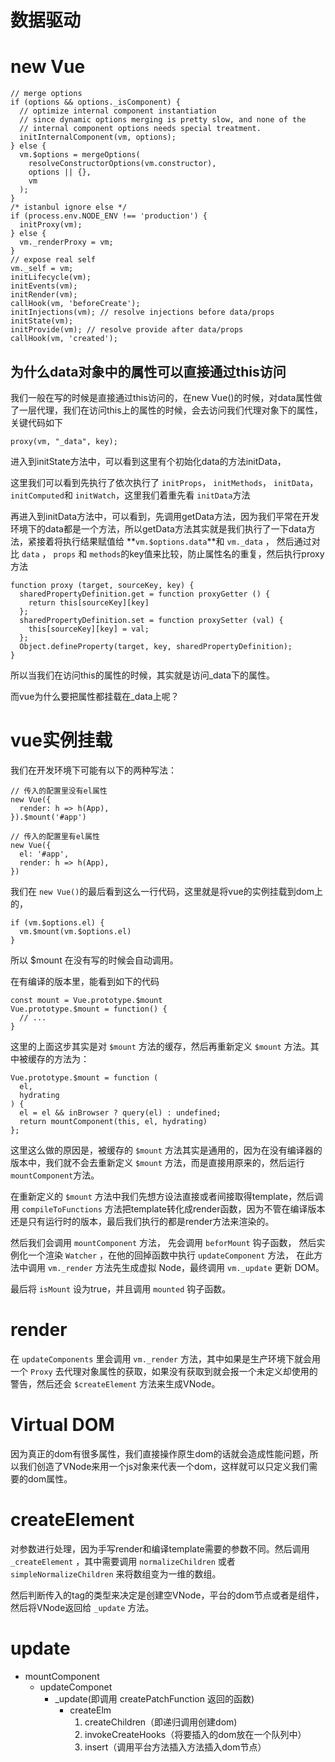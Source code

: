 # 数据驱动

# new Vue

    // merge options
    if (options && options._isComponent) {
      // optimize internal component instantiation
      // since dynamic options merging is pretty slow, and none of the
      // internal component options needs special treatment.
      initInternalComponent(vm, options);
    } else {
      vm.$options = mergeOptions(
        resolveConstructorOptions(vm.constructor),
        options || {},
        vm
      );
    }
    /* istanbul ignore else */
    if (process.env.NODE_ENV !== 'production') {
      initProxy(vm);
    } else {
      vm._renderProxy = vm;
    }
    // expose real self
    vm._self = vm;
    initLifecycle(vm);
    initEvents(vm);
    initRender(vm);
    callHook(vm, 'beforeCreate');
    initInjections(vm); // resolve injections before data/props
    initState(vm);
    initProvide(vm); // resolve provide after data/props
    callHook(vm, 'created');

## 为什么data对象中的属性可以直接通过this访问

我们一般在写的时候是直接通过this访问的，在new Vue()的时候，对data属性做了一层代理，我们在访问this上的属性的时候，会去访问我们代理对象下的属性，关键代码如下

    proxy(vm, "_data", key);

进入到initState方法中，可以看到这里有个初始化data的方法initData，

这里我们可以看到先执行了依次执行了 `initProps`， `initMethods`， `initData`， `initComputed`和 `initWatch`，这里我们着重先看 `initData`方法

再进入到initData方法中，可以看到，先调用getData方法，因为我们平常在开发环境下的data都是一个方法，所以getData方法其实就是我们执行了一下data方法，紧接着将执行结果赋值给 **`vm.$options.data`**和 `vm._data` ， 然后通过对比 `data` ， `props` 和 `methods`的key值来比较，防止属性名的重复，然后执行proxy方法

    function proxy (target, sourceKey, key) {
      sharedPropertyDefinition.get = function proxyGetter () {
        return this[sourceKey][key]
      };
      sharedPropertyDefinition.set = function proxySetter (val) {
        this[sourceKey][key] = val;
      };
      Object.defineProperty(target, key, sharedPropertyDefinition);
    }

所以当我们在访问this的属性的时候，其实就是访问_data下的属性。

而vue为什么要把属性都挂载在_data上呢？

# **vue实例挂载**

我们在开发环境下可能有以下的两种写法：

    // 传入的配置里没有el属性
    new Vue({
      render: h => h(App),
    }).$mount('#app')
    
    // 传入的配置里有el属性
    new Vue({
      el: '#app',
      render: h => h(App),
    })

我们在 `new Vue()`的最后看到这么一行代码，这里就是将vue的实例挂载到dom上的，

    if (vm.$options.el) {
      vm.$mount(vm.$options.el)
    }

所以 $mount 在没有写的时候会自动调用。

在有编译的版本里，能看到如下的代码

    const mount = Vue.prototype.$mount
    Vue.prototype.$mount = function() {
      // ...
    }

这里的上面这步其实是对 `$mount` 方法的缓存，然后再重新定义 `$mount` 方法。其中被缓存的方法为：

    Vue.prototype.$mount = function (
      el,
      hydrating
    ) {
      el = el && inBrowser ? query(el) : undefined;
      return mountComponent(this, el, hydrating)
    };
    

这里这么做的原因是，被缓存的 `$mount` 方法其实是通用的，因为在没有编译器的版本中，我们就不会去重新定义 `$mount` 方法，而是直接用原来的，然后运行 `mountComponent`方法。

在重新定义的 `$mount` 方法中我们先想方设法直接或者间接取得template，然后调用 `compileToFunctions` 方法把template转化成render函数，因为不管在编译版本还是只有运行时的版本，最后我们执行的都是render方法来渲染的。

然后我们会调用 `mountComponent` 方法， 先会调用 `beforMount` 钩子函数， 然后实例化一个渲染 `Watcher` ，在他的回掉函数中执行 `updateComponent` 方法， 在此方法中调用 `vm._render` 方法先生成虚拟 Node，最终调用 `vm._update` 更新 DOM。

最后将 `isMount` 设为true，并且调用 `mounted` 钩子函数。

# render

在 `updateComponents` 里会调用 `vm._render` 方法，其中如果是生产环境下就会用一个 `Proxy` 去代理对象属性的获取，如果没有获取到就会报一个未定义却使用的警告，然后还会 `$createElement` 方法来生成VNode。

# Virtual DOM

因为真正的dom有很多属性，我们直接操作原生dom的话就会造成性能问题，所以我们创造了VNode来用一个js对象来代表一个dom，这样就可以只定义我们需要的dom属性。

# createElement

对参数进行处理，因为手写render和编译template需要的参数不同。然后调用 `_createElement` ，其中需要调用 `normalizeChildren` 或者 `simpleNormalizeChildren` 来将数组变为一维的数组。

然后判断传入的tag的类型来决定是创建空VNode，平台的dom节点或者是组件，然后将VNode返回给 `_update` 方法。

# update

- mountComponent
    - updateComponet
        - _update(即调用 createPatchFunction 返回的函数)
            - createElm
                1. createChildren（即递归调用创建dom)
                2. invokeCreateHooks（将要插入的dom放在一个队列中）
                3. insert（调用平台方法插入方法插入dom节点）